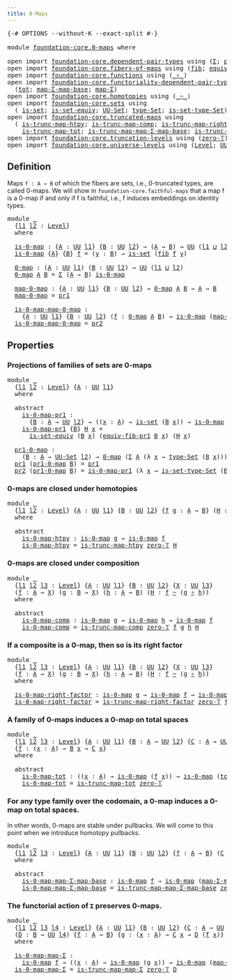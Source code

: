 ```yaml
---
title: 0-Maps
---
```


<pre class="Agda"><a id="32" class="Symbol">{-#</a> <a id="36" class="Keyword">OPTIONS</a> <a id="44" class="Pragma">--without-K</a> <a id="56" class="Pragma">--exact-split</a> <a id="70" class="Symbol">#-}</a>

<a id="75" class="Keyword">module</a> <a id="82" href="foundation-core.0-maps.html" class="Module">foundation-core.0-maps</a> <a id="105" class="Keyword">where</a>

<a id="112" class="Keyword">open</a> <a id="117" class="Keyword">import</a> <a id="124" href="foundation-core.dependent-pair-types.html" class="Module">foundation-core.dependent-pair-types</a> <a id="161" class="Keyword">using</a> <a id="167" class="Symbol">(</a><a id="168" href="foundation-core.dependent-pair-types.html#515" class="Record">Σ</a><a id="169" class="Symbol">;</a> <a id="171" href="foundation-core.dependent-pair-types.html#588" class="InductiveConstructor">pair</a><a id="175" class="Symbol">;</a> <a id="177" href="foundation-core.dependent-pair-types.html#605" class="Field">pr1</a><a id="180" class="Symbol">;</a> <a id="182" href="foundation-core.dependent-pair-types.html#617" class="Field">pr2</a><a id="185" class="Symbol">)</a>
<a id="187" class="Keyword">open</a> <a id="192" class="Keyword">import</a> <a id="199" href="foundation-core.fibers-of-maps.html" class="Module">foundation-core.fibers-of-maps</a> <a id="230" class="Keyword">using</a> <a id="236" class="Symbol">(</a><a id="237" href="foundation-core.fibers-of-maps.html#942" class="Function">fib</a><a id="240" class="Symbol">;</a> <a id="242" href="foundation-core.fibers-of-maps.html#6371" class="Function">equiv-fib-pr1</a><a id="255" class="Symbol">)</a>
<a id="257" class="Keyword">open</a> <a id="262" class="Keyword">import</a> <a id="269" href="foundation-core.functions.html" class="Module">foundation-core.functions</a> <a id="295" class="Keyword">using</a> <a id="301" class="Symbol">(</a><a id="302" href="foundation-core.functions.html#420" class="Function Operator">_∘_</a><a id="305" class="Symbol">)</a>
<a id="307" class="Keyword">open</a> <a id="312" class="Keyword">import</a> <a id="319" href="foundation-core.functoriality-dependent-pair-types.html" class="Module">foundation-core.functoriality-dependent-pair-types</a> <a id="370" class="Keyword">using</a>
  <a id="378" class="Symbol">(</a><a id="379" href="foundation-core.functoriality-dependent-pair-types.html#1913" class="Function">tot</a><a id="382" class="Symbol">;</a> <a id="384" href="foundation-core.functoriality-dependent-pair-types.html#2156" class="Function">map-Σ-map-base</a><a id="398" class="Symbol">;</a> <a id="400" href="foundation-core.functoriality-dependent-pair-types.html#2466" class="Function">map-Σ</a><a id="405" class="Symbol">)</a>
<a id="407" class="Keyword">open</a> <a id="412" class="Keyword">import</a> <a id="419" href="foundation-core.homotopies.html" class="Module">foundation-core.homotopies</a> <a id="446" class="Keyword">using</a> <a id="452" class="Symbol">(</a><a id="453" href="foundation-core.homotopies.html#1249" class="Function Operator">_~_</a><a id="456" class="Symbol">)</a>
<a id="458" class="Keyword">open</a> <a id="463" class="Keyword">import</a> <a id="470" href="foundation-core.sets.html" class="Module">foundation-core.sets</a> <a id="491" class="Keyword">using</a>
  <a id="499" class="Symbol">(</a> <a id="501" href="foundation-core.sets.html#1113" class="Function">is-set</a><a id="507" class="Symbol">;</a> <a id="509" href="foundation-core.sets.html#3410" class="Function">is-set-equiv</a><a id="521" class="Symbol">;</a> <a id="523" href="foundation-core.sets.html#1190" class="Function">UU-Set</a><a id="529" class="Symbol">;</a> <a id="531" href="foundation-core.sets.html#1304" class="Function">type-Set</a><a id="539" class="Symbol">;</a> <a id="541" href="foundation-core.sets.html#1355" class="Function">is-set-type-Set</a><a id="556" class="Symbol">)</a>
<a id="558" class="Keyword">open</a> <a id="563" class="Keyword">import</a> <a id="570" href="foundation-core.truncated-maps.html" class="Module">foundation-core.truncated-maps</a> <a id="601" class="Keyword">using</a>
  <a id="609" class="Symbol">(</a> <a id="611" href="foundation-core.truncated-maps.html#5461" class="Function">is-trunc-map-htpy</a><a id="628" class="Symbol">;</a> <a id="630" href="foundation-core.truncated-maps.html#6230" class="Function">is-trunc-map-comp</a><a id="647" class="Symbol">;</a> <a id="649" href="foundation-core.truncated-maps.html#7272" class="Function">is-trunc-map-right-factor</a><a id="674" class="Symbol">;</a>
    <a id="680" href="foundation-core.truncated-maps.html#8510" class="Function">is-trunc-map-tot</a><a id="696" class="Symbol">;</a> <a id="698" href="foundation-core.truncated-maps.html#9584" class="Function">is-trunc-map-map-Σ-map-base</a><a id="725" class="Symbol">;</a> <a id="727" href="foundation-core.truncated-maps.html#10157" class="Function">is-trunc-map-map-Σ</a><a id="745" class="Symbol">)</a>
<a id="747" class="Keyword">open</a> <a id="752" class="Keyword">import</a> <a id="759" href="foundation-core.truncation-levels.html" class="Module">foundation-core.truncation-levels</a> <a id="793" class="Keyword">using</a> <a id="799" class="Symbol">(</a><a id="800" href="foundation-core.truncation-levels.html#492" class="Function">zero-𝕋</a><a id="806" class="Symbol">)</a>
<a id="808" class="Keyword">open</a> <a id="813" class="Keyword">import</a> <a id="820" href="foundation-core.universe-levels.html" class="Module">foundation-core.universe-levels</a> <a id="852" class="Keyword">using</a> <a id="858" class="Symbol">(</a><a id="859" href="Agda.Primitive.html#597" class="Postulate">Level</a><a id="864" class="Symbol">;</a> <a id="866" href="foundation-core.universe-levels.html#235" class="Primitive">UU</a><a id="868" class="Symbol">;</a> <a id="870" href="Agda.Primitive.html#810" class="Primitive Operator">_⊔_</a><a id="873" class="Symbol">)</a>
</pre>
## Definition

Maps `f : A → B` of which the fibers are sets, i.e., 0-truncated types, are called 0-maps. We will show in `foundation-core.faithful-maps` that a map f is a 0-map if and only if f is faithful, i.e., f induces embeddings on identity types.

<pre class="Agda"><a id="1143" class="Keyword">module</a> <a id="1150" href="foundation-core.0-maps.html#1150" class="Module">_</a>
  <a id="1154" class="Symbol">{</a><a id="1155" href="foundation-core.0-maps.html#1155" class="Bound">l1</a> <a id="1158" href="foundation-core.0-maps.html#1158" class="Bound">l2</a> <a id="1161" class="Symbol">:</a> <a id="1163" href="Agda.Primitive.html#597" class="Postulate">Level</a><a id="1168" class="Symbol">}</a>
  <a id="1172" class="Keyword">where</a>

  <a id="1181" href="foundation-core.0-maps.html#1181" class="Function">is-0-map</a> <a id="1190" class="Symbol">:</a> <a id="1192" class="Symbol">{</a><a id="1193" href="foundation-core.0-maps.html#1193" class="Bound">A</a> <a id="1195" class="Symbol">:</a> <a id="1197" href="foundation-core.universe-levels.html#235" class="Primitive">UU</a> <a id="1200" href="foundation-core.0-maps.html#1155" class="Bound">l1</a><a id="1202" class="Symbol">}</a> <a id="1204" class="Symbol">{</a><a id="1205" href="foundation-core.0-maps.html#1205" class="Bound">B</a> <a id="1207" class="Symbol">:</a> <a id="1209" href="foundation-core.universe-levels.html#235" class="Primitive">UU</a> <a id="1212" href="foundation-core.0-maps.html#1158" class="Bound">l2</a><a id="1214" class="Symbol">}</a> <a id="1216" class="Symbol">→</a> <a id="1218" class="Symbol">(</a><a id="1219" href="foundation-core.0-maps.html#1193" class="Bound">A</a> <a id="1221" class="Symbol">→</a> <a id="1223" href="foundation-core.0-maps.html#1205" class="Bound">B</a><a id="1224" class="Symbol">)</a> <a id="1226" class="Symbol">→</a> <a id="1228" href="foundation-core.universe-levels.html#235" class="Primitive">UU</a> <a id="1231" class="Symbol">(</a><a id="1232" href="foundation-core.0-maps.html#1155" class="Bound">l1</a> <a id="1235" href="Agda.Primitive.html#810" class="Primitive Operator">⊔</a> <a id="1237" href="foundation-core.0-maps.html#1158" class="Bound">l2</a><a id="1239" class="Symbol">)</a>
  <a id="1243" href="foundation-core.0-maps.html#1181" class="Function">is-0-map</a> <a id="1252" class="Symbol">{</a><a id="1253" href="foundation-core.0-maps.html#1253" class="Bound">A</a><a id="1254" class="Symbol">}</a> <a id="1256" class="Symbol">{</a><a id="1257" href="foundation-core.0-maps.html#1257" class="Bound">B</a><a id="1258" class="Symbol">}</a> <a id="1260" href="foundation-core.0-maps.html#1260" class="Bound">f</a> <a id="1262" class="Symbol">=</a> <a id="1264" class="Symbol">(</a><a id="1265" href="foundation-core.0-maps.html#1265" class="Bound">y</a> <a id="1267" class="Symbol">:</a> <a id="1269" href="foundation-core.0-maps.html#1257" class="Bound">B</a><a id="1270" class="Symbol">)</a> <a id="1272" class="Symbol">→</a> <a id="1274" href="foundation-core.sets.html#1113" class="Function">is-set</a> <a id="1281" class="Symbol">(</a><a id="1282" href="foundation-core.fibers-of-maps.html#942" class="Function">fib</a> <a id="1286" href="foundation-core.0-maps.html#1260" class="Bound">f</a> <a id="1288" href="foundation-core.0-maps.html#1265" class="Bound">y</a><a id="1289" class="Symbol">)</a>

  <a id="1294" href="foundation-core.0-maps.html#1294" class="Function">0-map</a> <a id="1300" class="Symbol">:</a> <a id="1302" class="Symbol">(</a><a id="1303" href="foundation-core.0-maps.html#1303" class="Bound">A</a> <a id="1305" class="Symbol">:</a> <a id="1307" href="foundation-core.universe-levels.html#235" class="Primitive">UU</a> <a id="1310" href="foundation-core.0-maps.html#1155" class="Bound">l1</a><a id="1312" class="Symbol">)</a> <a id="1314" class="Symbol">(</a><a id="1315" href="foundation-core.0-maps.html#1315" class="Bound">B</a> <a id="1317" class="Symbol">:</a> <a id="1319" href="foundation-core.universe-levels.html#235" class="Primitive">UU</a> <a id="1322" href="foundation-core.0-maps.html#1158" class="Bound">l2</a><a id="1324" class="Symbol">)</a> <a id="1326" class="Symbol">→</a> <a id="1328" href="foundation-core.universe-levels.html#235" class="Primitive">UU</a> <a id="1331" class="Symbol">(</a><a id="1332" href="foundation-core.0-maps.html#1155" class="Bound">l1</a> <a id="1335" href="Agda.Primitive.html#810" class="Primitive Operator">⊔</a> <a id="1337" href="foundation-core.0-maps.html#1158" class="Bound">l2</a><a id="1339" class="Symbol">)</a>
  <a id="1343" href="foundation-core.0-maps.html#1294" class="Function">0-map</a> <a id="1349" href="foundation-core.0-maps.html#1349" class="Bound">A</a> <a id="1351" href="foundation-core.0-maps.html#1351" class="Bound">B</a> <a id="1353" class="Symbol">=</a> <a id="1355" href="foundation-core.dependent-pair-types.html#515" class="Record">Σ</a> <a id="1357" class="Symbol">(</a><a id="1358" href="foundation-core.0-maps.html#1349" class="Bound">A</a> <a id="1360" class="Symbol">→</a> <a id="1362" href="foundation-core.0-maps.html#1351" class="Bound">B</a><a id="1363" class="Symbol">)</a> <a id="1365" href="foundation-core.0-maps.html#1181" class="Function">is-0-map</a>

  <a id="1377" href="foundation-core.0-maps.html#1377" class="Function">map-0-map</a> <a id="1387" class="Symbol">:</a> <a id="1389" class="Symbol">{</a><a id="1390" href="foundation-core.0-maps.html#1390" class="Bound">A</a> <a id="1392" class="Symbol">:</a> <a id="1394" href="foundation-core.universe-levels.html#235" class="Primitive">UU</a> <a id="1397" href="foundation-core.0-maps.html#1155" class="Bound">l1</a><a id="1399" class="Symbol">}</a> <a id="1401" class="Symbol">{</a><a id="1402" href="foundation-core.0-maps.html#1402" class="Bound">B</a> <a id="1404" class="Symbol">:</a> <a id="1406" href="foundation-core.universe-levels.html#235" class="Primitive">UU</a> <a id="1409" href="foundation-core.0-maps.html#1158" class="Bound">l2</a><a id="1411" class="Symbol">}</a> <a id="1413" class="Symbol">→</a> <a id="1415" href="foundation-core.0-maps.html#1294" class="Function">0-map</a> <a id="1421" href="foundation-core.0-maps.html#1390" class="Bound">A</a> <a id="1423" href="foundation-core.0-maps.html#1402" class="Bound">B</a> <a id="1425" class="Symbol">→</a> <a id="1427" href="foundation-core.0-maps.html#1390" class="Bound">A</a> <a id="1429" class="Symbol">→</a> <a id="1431" href="foundation-core.0-maps.html#1402" class="Bound">B</a>
  <a id="1435" href="foundation-core.0-maps.html#1377" class="Function">map-0-map</a> <a id="1445" class="Symbol">=</a> <a id="1447" href="foundation-core.dependent-pair-types.html#605" class="Field">pr1</a>

  <a id="1454" href="foundation-core.0-maps.html#1454" class="Function">is-0-map-map-0-map</a> <a id="1473" class="Symbol">:</a>
    <a id="1479" class="Symbol">{</a><a id="1480" href="foundation-core.0-maps.html#1480" class="Bound">A</a> <a id="1482" class="Symbol">:</a> <a id="1484" href="foundation-core.universe-levels.html#235" class="Primitive">UU</a> <a id="1487" href="foundation-core.0-maps.html#1155" class="Bound">l1</a><a id="1489" class="Symbol">}</a> <a id="1491" class="Symbol">{</a><a id="1492" href="foundation-core.0-maps.html#1492" class="Bound">B</a> <a id="1494" class="Symbol">:</a> <a id="1496" href="foundation-core.universe-levels.html#235" class="Primitive">UU</a> <a id="1499" href="foundation-core.0-maps.html#1158" class="Bound">l2</a><a id="1501" class="Symbol">}</a> <a id="1503" class="Symbol">(</a><a id="1504" href="foundation-core.0-maps.html#1504" class="Bound">f</a> <a id="1506" class="Symbol">:</a> <a id="1508" href="foundation-core.0-maps.html#1294" class="Function">0-map</a> <a id="1514" href="foundation-core.0-maps.html#1480" class="Bound">A</a> <a id="1516" href="foundation-core.0-maps.html#1492" class="Bound">B</a><a id="1517" class="Symbol">)</a> <a id="1519" class="Symbol">→</a> <a id="1521" href="foundation-core.0-maps.html#1181" class="Function">is-0-map</a> <a id="1530" class="Symbol">(</a><a id="1531" href="foundation-core.0-maps.html#1377" class="Function">map-0-map</a> <a id="1541" href="foundation-core.0-maps.html#1504" class="Bound">f</a><a id="1542" class="Symbol">)</a>
  <a id="1546" href="foundation-core.0-maps.html#1454" class="Function">is-0-map-map-0-map</a> <a id="1565" class="Symbol">=</a> <a id="1567" href="foundation-core.dependent-pair-types.html#617" class="Field">pr2</a>
</pre>
## Properties

### Projections of families of sets are 0-maps

<pre class="Agda"><a id="1647" class="Keyword">module</a> <a id="1654" href="foundation-core.0-maps.html#1654" class="Module">_</a>
  <a id="1658" class="Symbol">{</a><a id="1659" href="foundation-core.0-maps.html#1659" class="Bound">l1</a> <a id="1662" href="foundation-core.0-maps.html#1662" class="Bound">l2</a> <a id="1665" class="Symbol">:</a> <a id="1667" href="Agda.Primitive.html#597" class="Postulate">Level</a><a id="1672" class="Symbol">}</a> <a id="1674" class="Symbol">{</a><a id="1675" href="foundation-core.0-maps.html#1675" class="Bound">A</a> <a id="1677" class="Symbol">:</a> <a id="1679" href="foundation-core.universe-levels.html#235" class="Primitive">UU</a> <a id="1682" href="foundation-core.0-maps.html#1659" class="Bound">l1</a><a id="1684" class="Symbol">}</a>
  <a id="1688" class="Keyword">where</a>
  
  <a id="1699" class="Keyword">abstract</a>
    <a id="1712" href="foundation-core.0-maps.html#1712" class="Function">is-0-map-pr1</a> <a id="1725" class="Symbol">:</a>
      <a id="1733" class="Symbol">{</a><a id="1734" href="foundation-core.0-maps.html#1734" class="Bound">B</a> <a id="1736" class="Symbol">:</a> <a id="1738" href="foundation-core.0-maps.html#1675" class="Bound">A</a> <a id="1740" class="Symbol">→</a> <a id="1742" href="foundation-core.universe-levels.html#235" class="Primitive">UU</a> <a id="1745" href="foundation-core.0-maps.html#1662" class="Bound">l2</a><a id="1747" class="Symbol">}</a> <a id="1749" class="Symbol">→</a> <a id="1751" class="Symbol">((</a><a id="1753" href="foundation-core.0-maps.html#1753" class="Bound">x</a> <a id="1755" class="Symbol">:</a> <a id="1757" href="foundation-core.0-maps.html#1675" class="Bound">A</a><a id="1758" class="Symbol">)</a> <a id="1760" class="Symbol">→</a> <a id="1762" href="foundation-core.sets.html#1113" class="Function">is-set</a> <a id="1769" class="Symbol">(</a><a id="1770" href="foundation-core.0-maps.html#1734" class="Bound">B</a> <a id="1772" href="foundation-core.0-maps.html#1753" class="Bound">x</a><a id="1773" class="Symbol">))</a> <a id="1776" class="Symbol">→</a> <a id="1778" href="foundation-core.0-maps.html#1181" class="Function">is-0-map</a> <a id="1787" class="Symbol">(</a><a id="1788" href="foundation-core.dependent-pair-types.html#605" class="Field">pr1</a> <a id="1792" class="Symbol">{</a><a id="1793" class="Argument">B</a> <a id="1795" class="Symbol">=</a> <a id="1797" href="foundation-core.0-maps.html#1734" class="Bound">B</a><a id="1798" class="Symbol">})</a>
    <a id="1805" href="foundation-core.0-maps.html#1712" class="Function">is-0-map-pr1</a> <a id="1818" class="Symbol">{</a><a id="1819" href="foundation-core.0-maps.html#1819" class="Bound">B</a><a id="1820" class="Symbol">}</a> <a id="1822" href="foundation-core.0-maps.html#1822" class="Bound">H</a> <a id="1824" href="foundation-core.0-maps.html#1824" class="Bound">x</a> <a id="1826" class="Symbol">=</a>
      <a id="1834" href="foundation-core.sets.html#3410" class="Function">is-set-equiv</a> <a id="1847" class="Symbol">(</a><a id="1848" href="foundation-core.0-maps.html#1819" class="Bound">B</a> <a id="1850" href="foundation-core.0-maps.html#1824" class="Bound">x</a><a id="1851" class="Symbol">)</a> <a id="1853" class="Symbol">(</a><a id="1854" href="foundation-core.fibers-of-maps.html#6371" class="Function">equiv-fib-pr1</a> <a id="1868" href="foundation-core.0-maps.html#1819" class="Bound">B</a> <a id="1870" href="foundation-core.0-maps.html#1824" class="Bound">x</a><a id="1871" class="Symbol">)</a> <a id="1873" class="Symbol">(</a><a id="1874" href="foundation-core.0-maps.html#1822" class="Bound">H</a> <a id="1876" href="foundation-core.0-maps.html#1824" class="Bound">x</a><a id="1877" class="Symbol">)</a>
                                                  
  <a id="1932" href="foundation-core.0-maps.html#1932" class="Function">pr1-0-map</a> <a id="1942" class="Symbol">:</a>
    <a id="1948" class="Symbol">(</a><a id="1949" href="foundation-core.0-maps.html#1949" class="Bound">B</a> <a id="1951" class="Symbol">:</a> <a id="1953" href="foundation-core.0-maps.html#1675" class="Bound">A</a> <a id="1955" class="Symbol">→</a> <a id="1957" href="foundation-core.sets.html#1190" class="Function">UU-Set</a> <a id="1964" href="foundation-core.0-maps.html#1662" class="Bound">l2</a><a id="1966" class="Symbol">)</a> <a id="1968" class="Symbol">→</a> <a id="1970" href="foundation-core.0-maps.html#1294" class="Function">0-map</a> <a id="1976" class="Symbol">(</a><a id="1977" href="foundation-core.dependent-pair-types.html#515" class="Record">Σ</a> <a id="1979" href="foundation-core.0-maps.html#1675" class="Bound">A</a> <a id="1981" class="Symbol">(λ</a> <a id="1984" href="foundation-core.0-maps.html#1984" class="Bound">x</a> <a id="1986" class="Symbol">→</a> <a id="1988" href="foundation-core.sets.html#1304" class="Function">type-Set</a> <a id="1997" class="Symbol">(</a><a id="1998" href="foundation-core.0-maps.html#1949" class="Bound">B</a> <a id="2000" href="foundation-core.0-maps.html#1984" class="Bound">x</a><a id="2001" class="Symbol">)))</a> <a id="2005" href="foundation-core.0-maps.html#1675" class="Bound">A</a>
  <a id="2009" href="foundation-core.dependent-pair-types.html#605" class="Field">pr1</a> <a id="2013" class="Symbol">(</a><a id="2014" href="foundation-core.0-maps.html#1932" class="Function">pr1-0-map</a> <a id="2024" href="foundation-core.0-maps.html#2024" class="Bound">B</a><a id="2025" class="Symbol">)</a> <a id="2027" class="Symbol">=</a> <a id="2029" href="foundation-core.dependent-pair-types.html#605" class="Field">pr1</a>
  <a id="2035" href="foundation-core.dependent-pair-types.html#617" class="Field">pr2</a> <a id="2039" class="Symbol">(</a><a id="2040" href="foundation-core.0-maps.html#1932" class="Function">pr1-0-map</a> <a id="2050" href="foundation-core.0-maps.html#2050" class="Bound">B</a><a id="2051" class="Symbol">)</a> <a id="2053" class="Symbol">=</a> <a id="2055" href="foundation-core.0-maps.html#1712" class="Function">is-0-map-pr1</a> <a id="2068" class="Symbol">(λ</a> <a id="2071" href="foundation-core.0-maps.html#2071" class="Bound">x</a> <a id="2073" class="Symbol">→</a> <a id="2075" href="foundation-core.sets.html#1355" class="Function">is-set-type-Set</a> <a id="2091" class="Symbol">(</a><a id="2092" href="foundation-core.0-maps.html#2050" class="Bound">B</a> <a id="2094" href="foundation-core.0-maps.html#2071" class="Bound">x</a><a id="2095" class="Symbol">))</a>
</pre>
### 0-maps are closed under homotopies

<pre class="Agda"><a id="2151" class="Keyword">module</a> <a id="2158" href="foundation-core.0-maps.html#2158" class="Module">_</a>
  <a id="2162" class="Symbol">{</a><a id="2163" href="foundation-core.0-maps.html#2163" class="Bound">l1</a> <a id="2166" href="foundation-core.0-maps.html#2166" class="Bound">l2</a> <a id="2169" class="Symbol">:</a> <a id="2171" href="Agda.Primitive.html#597" class="Postulate">Level</a><a id="2176" class="Symbol">}</a> <a id="2178" class="Symbol">{</a><a id="2179" href="foundation-core.0-maps.html#2179" class="Bound">A</a> <a id="2181" class="Symbol">:</a> <a id="2183" href="foundation-core.universe-levels.html#235" class="Primitive">UU</a> <a id="2186" href="foundation-core.0-maps.html#2163" class="Bound">l1</a><a id="2188" class="Symbol">}</a> <a id="2190" class="Symbol">{</a><a id="2191" href="foundation-core.0-maps.html#2191" class="Bound">B</a> <a id="2193" class="Symbol">:</a> <a id="2195" href="foundation-core.universe-levels.html#235" class="Primitive">UU</a> <a id="2198" href="foundation-core.0-maps.html#2166" class="Bound">l2</a><a id="2200" class="Symbol">}</a> <a id="2202" class="Symbol">{</a><a id="2203" href="foundation-core.0-maps.html#2203" class="Bound">f</a> <a id="2205" href="foundation-core.0-maps.html#2205" class="Bound">g</a> <a id="2207" class="Symbol">:</a> <a id="2209" href="foundation-core.0-maps.html#2179" class="Bound">A</a> <a id="2211" class="Symbol">→</a> <a id="2213" href="foundation-core.0-maps.html#2191" class="Bound">B</a><a id="2214" class="Symbol">}</a> <a id="2216" class="Symbol">(</a><a id="2217" href="foundation-core.0-maps.html#2217" class="Bound">H</a> <a id="2219" class="Symbol">:</a> <a id="2221" href="foundation-core.0-maps.html#2203" class="Bound">f</a> <a id="2223" href="foundation-core.homotopies.html#1249" class="Function Operator">~</a> <a id="2225" href="foundation-core.0-maps.html#2205" class="Bound">g</a><a id="2226" class="Symbol">)</a>
  <a id="2230" class="Keyword">where</a>
  
  <a id="2241" class="Keyword">abstract</a>
    <a id="2254" href="foundation-core.0-maps.html#2254" class="Function">is-0-map-htpy</a> <a id="2268" class="Symbol">:</a> <a id="2270" href="foundation-core.0-maps.html#1181" class="Function">is-0-map</a> <a id="2279" href="foundation-core.0-maps.html#2205" class="Bound">g</a> <a id="2281" class="Symbol">→</a> <a id="2283" href="foundation-core.0-maps.html#1181" class="Function">is-0-map</a> <a id="2292" href="foundation-core.0-maps.html#2203" class="Bound">f</a>
    <a id="2298" href="foundation-core.0-maps.html#2254" class="Function">is-0-map-htpy</a> <a id="2312" class="Symbol">=</a> <a id="2314" href="foundation-core.truncated-maps.html#5461" class="Function">is-trunc-map-htpy</a> <a id="2332" href="foundation-core.truncation-levels.html#492" class="Function">zero-𝕋</a> <a id="2339" href="foundation-core.0-maps.html#2217" class="Bound">H</a>
</pre>
### 0-maps are closed under composition

<pre class="Agda"><a id="2395" class="Keyword">module</a> <a id="2402" href="foundation-core.0-maps.html#2402" class="Module">_</a>
  <a id="2406" class="Symbol">{</a><a id="2407" href="foundation-core.0-maps.html#2407" class="Bound">l1</a> <a id="2410" href="foundation-core.0-maps.html#2410" class="Bound">l2</a> <a id="2413" href="foundation-core.0-maps.html#2413" class="Bound">l3</a> <a id="2416" class="Symbol">:</a> <a id="2418" href="Agda.Primitive.html#597" class="Postulate">Level</a><a id="2423" class="Symbol">}</a> <a id="2425" class="Symbol">{</a><a id="2426" href="foundation-core.0-maps.html#2426" class="Bound">A</a> <a id="2428" class="Symbol">:</a> <a id="2430" href="foundation-core.universe-levels.html#235" class="Primitive">UU</a> <a id="2433" href="foundation-core.0-maps.html#2407" class="Bound">l1</a><a id="2435" class="Symbol">}</a> <a id="2437" class="Symbol">{</a><a id="2438" href="foundation-core.0-maps.html#2438" class="Bound">B</a> <a id="2440" class="Symbol">:</a> <a id="2442" href="foundation-core.universe-levels.html#235" class="Primitive">UU</a> <a id="2445" href="foundation-core.0-maps.html#2410" class="Bound">l2</a><a id="2447" class="Symbol">}</a> <a id="2449" class="Symbol">{</a><a id="2450" href="foundation-core.0-maps.html#2450" class="Bound">X</a> <a id="2452" class="Symbol">:</a> <a id="2454" href="foundation-core.universe-levels.html#235" class="Primitive">UU</a> <a id="2457" href="foundation-core.0-maps.html#2413" class="Bound">l3</a><a id="2459" class="Symbol">}</a>
  <a id="2463" class="Symbol">(</a><a id="2464" href="foundation-core.0-maps.html#2464" class="Bound">f</a> <a id="2466" class="Symbol">:</a> <a id="2468" href="foundation-core.0-maps.html#2426" class="Bound">A</a> <a id="2470" class="Symbol">→</a> <a id="2472" href="foundation-core.0-maps.html#2450" class="Bound">X</a><a id="2473" class="Symbol">)</a> <a id="2475" class="Symbol">(</a><a id="2476" href="foundation-core.0-maps.html#2476" class="Bound">g</a> <a id="2478" class="Symbol">:</a> <a id="2480" href="foundation-core.0-maps.html#2438" class="Bound">B</a> <a id="2482" class="Symbol">→</a> <a id="2484" href="foundation-core.0-maps.html#2450" class="Bound">X</a><a id="2485" class="Symbol">)</a> <a id="2487" class="Symbol">(</a><a id="2488" href="foundation-core.0-maps.html#2488" class="Bound">h</a> <a id="2490" class="Symbol">:</a> <a id="2492" href="foundation-core.0-maps.html#2426" class="Bound">A</a> <a id="2494" class="Symbol">→</a> <a id="2496" href="foundation-core.0-maps.html#2438" class="Bound">B</a><a id="2497" class="Symbol">)</a> <a id="2499" class="Symbol">(</a><a id="2500" href="foundation-core.0-maps.html#2500" class="Bound">H</a> <a id="2502" class="Symbol">:</a> <a id="2504" href="foundation-core.0-maps.html#2464" class="Bound">f</a> <a id="2506" href="foundation-core.homotopies.html#1249" class="Function Operator">~</a> <a id="2508" class="Symbol">(</a><a id="2509" href="foundation-core.0-maps.html#2476" class="Bound">g</a> <a id="2511" href="foundation-core.functions.html#420" class="Function Operator">∘</a> <a id="2513" href="foundation-core.0-maps.html#2488" class="Bound">h</a><a id="2514" class="Symbol">))</a>
  <a id="2519" class="Keyword">where</a>
  
  <a id="2530" class="Keyword">abstract</a>
    <a id="2543" href="foundation-core.0-maps.html#2543" class="Function">is-0-map-comp</a> <a id="2557" class="Symbol">:</a> <a id="2559" href="foundation-core.0-maps.html#1181" class="Function">is-0-map</a> <a id="2568" href="foundation-core.0-maps.html#2476" class="Bound">g</a> <a id="2570" class="Symbol">→</a> <a id="2572" href="foundation-core.0-maps.html#1181" class="Function">is-0-map</a> <a id="2581" href="foundation-core.0-maps.html#2488" class="Bound">h</a> <a id="2583" class="Symbol">→</a> <a id="2585" href="foundation-core.0-maps.html#1181" class="Function">is-0-map</a> <a id="2594" href="foundation-core.0-maps.html#2464" class="Bound">f</a>
    <a id="2600" href="foundation-core.0-maps.html#2543" class="Function">is-0-map-comp</a> <a id="2614" class="Symbol">=</a> <a id="2616" href="foundation-core.truncated-maps.html#6230" class="Function">is-trunc-map-comp</a> <a id="2634" href="foundation-core.truncation-levels.html#492" class="Function">zero-𝕋</a> <a id="2641" href="foundation-core.0-maps.html#2464" class="Bound">f</a> <a id="2643" href="foundation-core.0-maps.html#2476" class="Bound">g</a> <a id="2645" href="foundation-core.0-maps.html#2488" class="Bound">h</a> <a id="2647" href="foundation-core.0-maps.html#2500" class="Bound">H</a>
</pre>
### If a composite is a 0-map, then so is its right factor

<pre class="Agda"><a id="2722" class="Keyword">module</a> <a id="2729" href="foundation-core.0-maps.html#2729" class="Module">_</a>
  <a id="2733" class="Symbol">{</a><a id="2734" href="foundation-core.0-maps.html#2734" class="Bound">l1</a> <a id="2737" href="foundation-core.0-maps.html#2737" class="Bound">l2</a> <a id="2740" href="foundation-core.0-maps.html#2740" class="Bound">l3</a> <a id="2743" class="Symbol">:</a> <a id="2745" href="Agda.Primitive.html#597" class="Postulate">Level</a><a id="2750" class="Symbol">}</a> <a id="2752" class="Symbol">{</a><a id="2753" href="foundation-core.0-maps.html#2753" class="Bound">A</a> <a id="2755" class="Symbol">:</a> <a id="2757" href="foundation-core.universe-levels.html#235" class="Primitive">UU</a> <a id="2760" href="foundation-core.0-maps.html#2734" class="Bound">l1</a><a id="2762" class="Symbol">}</a> <a id="2764" class="Symbol">{</a><a id="2765" href="foundation-core.0-maps.html#2765" class="Bound">B</a> <a id="2767" class="Symbol">:</a> <a id="2769" href="foundation-core.universe-levels.html#235" class="Primitive">UU</a> <a id="2772" href="foundation-core.0-maps.html#2737" class="Bound">l2</a><a id="2774" class="Symbol">}</a> <a id="2776" class="Symbol">{</a><a id="2777" href="foundation-core.0-maps.html#2777" class="Bound">X</a> <a id="2779" class="Symbol">:</a> <a id="2781" href="foundation-core.universe-levels.html#235" class="Primitive">UU</a> <a id="2784" href="foundation-core.0-maps.html#2740" class="Bound">l3</a><a id="2786" class="Symbol">}</a>
  <a id="2790" class="Symbol">(</a><a id="2791" href="foundation-core.0-maps.html#2791" class="Bound">f</a> <a id="2793" class="Symbol">:</a> <a id="2795" href="foundation-core.0-maps.html#2753" class="Bound">A</a> <a id="2797" class="Symbol">→</a> <a id="2799" href="foundation-core.0-maps.html#2777" class="Bound">X</a><a id="2800" class="Symbol">)</a> <a id="2802" class="Symbol">(</a><a id="2803" href="foundation-core.0-maps.html#2803" class="Bound">g</a> <a id="2805" class="Symbol">:</a> <a id="2807" href="foundation-core.0-maps.html#2765" class="Bound">B</a> <a id="2809" class="Symbol">→</a> <a id="2811" href="foundation-core.0-maps.html#2777" class="Bound">X</a><a id="2812" class="Symbol">)</a> <a id="2814" class="Symbol">(</a><a id="2815" href="foundation-core.0-maps.html#2815" class="Bound">h</a> <a id="2817" class="Symbol">:</a> <a id="2819" href="foundation-core.0-maps.html#2753" class="Bound">A</a> <a id="2821" class="Symbol">→</a> <a id="2823" href="foundation-core.0-maps.html#2765" class="Bound">B</a><a id="2824" class="Symbol">)</a> <a id="2826" class="Symbol">(</a><a id="2827" href="foundation-core.0-maps.html#2827" class="Bound">H</a> <a id="2829" class="Symbol">:</a> <a id="2831" href="foundation-core.0-maps.html#2791" class="Bound">f</a> <a id="2833" href="foundation-core.homotopies.html#1249" class="Function Operator">~</a> <a id="2835" class="Symbol">(</a><a id="2836" href="foundation-core.0-maps.html#2803" class="Bound">g</a> <a id="2838" href="foundation-core.functions.html#420" class="Function Operator">∘</a> <a id="2840" href="foundation-core.0-maps.html#2815" class="Bound">h</a><a id="2841" class="Symbol">))</a>
  <a id="2846" class="Keyword">where</a>
  
  <a id="2857" href="foundation-core.0-maps.html#2857" class="Function">is-0-map-right-factor</a> <a id="2879" class="Symbol">:</a> <a id="2881" href="foundation-core.0-maps.html#1181" class="Function">is-0-map</a> <a id="2890" href="foundation-core.0-maps.html#2803" class="Bound">g</a> <a id="2892" class="Symbol">→</a> <a id="2894" href="foundation-core.0-maps.html#1181" class="Function">is-0-map</a> <a id="2903" href="foundation-core.0-maps.html#2791" class="Bound">f</a> <a id="2905" class="Symbol">→</a> <a id="2907" href="foundation-core.0-maps.html#1181" class="Function">is-0-map</a> <a id="2916" href="foundation-core.0-maps.html#2815" class="Bound">h</a>
  <a id="2920" href="foundation-core.0-maps.html#2857" class="Function">is-0-map-right-factor</a> <a id="2942" class="Symbol">=</a> <a id="2944" href="foundation-core.truncated-maps.html#7272" class="Function">is-trunc-map-right-factor</a> <a id="2970" href="foundation-core.truncation-levels.html#492" class="Function">zero-𝕋</a> <a id="2977" href="foundation-core.0-maps.html#2791" class="Bound">f</a> <a id="2979" href="foundation-core.0-maps.html#2803" class="Bound">g</a> <a id="2981" href="foundation-core.0-maps.html#2815" class="Bound">h</a> <a id="2983" href="foundation-core.0-maps.html#2827" class="Bound">H</a>
</pre>
### A family of 0-maps induces a 0-map on total spaces

<pre class="Agda"><a id="3054" class="Keyword">module</a> <a id="3061" href="foundation-core.0-maps.html#3061" class="Module">_</a>
  <a id="3065" class="Symbol">{</a><a id="3066" href="foundation-core.0-maps.html#3066" class="Bound">l1</a> <a id="3069" href="foundation-core.0-maps.html#3069" class="Bound">l2</a> <a id="3072" href="foundation-core.0-maps.html#3072" class="Bound">l3</a> <a id="3075" class="Symbol">:</a> <a id="3077" href="Agda.Primitive.html#597" class="Postulate">Level</a><a id="3082" class="Symbol">}</a> <a id="3084" class="Symbol">{</a><a id="3085" href="foundation-core.0-maps.html#3085" class="Bound">A</a> <a id="3087" class="Symbol">:</a> <a id="3089" href="foundation-core.universe-levels.html#235" class="Primitive">UU</a> <a id="3092" href="foundation-core.0-maps.html#3066" class="Bound">l1</a><a id="3094" class="Symbol">}</a> <a id="3096" class="Symbol">{</a><a id="3097" href="foundation-core.0-maps.html#3097" class="Bound">B</a> <a id="3099" class="Symbol">:</a> <a id="3101" href="foundation-core.0-maps.html#3085" class="Bound">A</a> <a id="3103" class="Symbol">→</a> <a id="3105" href="foundation-core.universe-levels.html#235" class="Primitive">UU</a> <a id="3108" href="foundation-core.0-maps.html#3069" class="Bound">l2</a><a id="3110" class="Symbol">}</a> <a id="3112" class="Symbol">{</a><a id="3113" href="foundation-core.0-maps.html#3113" class="Bound">C</a> <a id="3115" class="Symbol">:</a> <a id="3117" href="foundation-core.0-maps.html#3085" class="Bound">A</a> <a id="3119" class="Symbol">→</a> <a id="3121" href="foundation-core.universe-levels.html#235" class="Primitive">UU</a> <a id="3124" href="foundation-core.0-maps.html#3072" class="Bound">l3</a><a id="3126" class="Symbol">}</a>
  <a id="3130" class="Symbol">{</a><a id="3131" href="foundation-core.0-maps.html#3131" class="Bound">f</a> <a id="3133" class="Symbol">:</a> <a id="3135" class="Symbol">(</a><a id="3136" href="foundation-core.0-maps.html#3136" class="Bound">x</a> <a id="3138" class="Symbol">:</a> <a id="3140" href="foundation-core.0-maps.html#3085" class="Bound">A</a><a id="3141" class="Symbol">)</a> <a id="3143" class="Symbol">→</a> <a id="3145" href="foundation-core.0-maps.html#3097" class="Bound">B</a> <a id="3147" href="foundation-core.0-maps.html#3136" class="Bound">x</a> <a id="3149" class="Symbol">→</a> <a id="3151" href="foundation-core.0-maps.html#3113" class="Bound">C</a> <a id="3153" href="foundation-core.0-maps.html#3136" class="Bound">x</a><a id="3154" class="Symbol">}</a>
  <a id="3158" class="Keyword">where</a>
  
  <a id="3169" class="Keyword">abstract</a>
    <a id="3182" href="foundation-core.0-maps.html#3182" class="Function">is-0-map-tot</a> <a id="3195" class="Symbol">:</a> <a id="3197" class="Symbol">((</a><a id="3199" href="foundation-core.0-maps.html#3199" class="Bound">x</a> <a id="3201" class="Symbol">:</a> <a id="3203" href="foundation-core.0-maps.html#3085" class="Bound">A</a><a id="3204" class="Symbol">)</a> <a id="3206" class="Symbol">→</a> <a id="3208" href="foundation-core.0-maps.html#1181" class="Function">is-0-map</a> <a id="3217" class="Symbol">(</a><a id="3218" href="foundation-core.0-maps.html#3131" class="Bound">f</a> <a id="3220" href="foundation-core.0-maps.html#3199" class="Bound">x</a><a id="3221" class="Symbol">))</a> <a id="3224" class="Symbol">→</a> <a id="3226" href="foundation-core.0-maps.html#1181" class="Function">is-0-map</a> <a id="3235" class="Symbol">(</a><a id="3236" href="foundation-core.functoriality-dependent-pair-types.html#1913" class="Function">tot</a> <a id="3240" href="foundation-core.0-maps.html#3131" class="Bound">f</a><a id="3241" class="Symbol">)</a>
    <a id="3247" href="foundation-core.0-maps.html#3182" class="Function">is-0-map-tot</a> <a id="3260" class="Symbol">=</a> <a id="3262" href="foundation-core.truncated-maps.html#8510" class="Function">is-trunc-map-tot</a> <a id="3279" href="foundation-core.truncation-levels.html#492" class="Function">zero-𝕋</a>
</pre>
### For any type family over the codomain, a 0-map induces a 0-map on total spaces.

In other words, 0-maps are stable under pullbacks. We will come to this point when we introduce homotopy pullbacks.

<pre class="Agda"><a id="3501" class="Keyword">module</a> <a id="3508" href="foundation-core.0-maps.html#3508" class="Module">_</a>
  <a id="3512" class="Symbol">{</a><a id="3513" href="foundation-core.0-maps.html#3513" class="Bound">l1</a> <a id="3516" href="foundation-core.0-maps.html#3516" class="Bound">l2</a> <a id="3519" href="foundation-core.0-maps.html#3519" class="Bound">l3</a> <a id="3522" class="Symbol">:</a> <a id="3524" href="Agda.Primitive.html#597" class="Postulate">Level</a><a id="3529" class="Symbol">}</a> <a id="3531" class="Symbol">{</a><a id="3532" href="foundation-core.0-maps.html#3532" class="Bound">A</a> <a id="3534" class="Symbol">:</a> <a id="3536" href="foundation-core.universe-levels.html#235" class="Primitive">UU</a> <a id="3539" href="foundation-core.0-maps.html#3513" class="Bound">l1</a><a id="3541" class="Symbol">}</a> <a id="3543" class="Symbol">{</a><a id="3544" href="foundation-core.0-maps.html#3544" class="Bound">B</a> <a id="3546" class="Symbol">:</a> <a id="3548" href="foundation-core.universe-levels.html#235" class="Primitive">UU</a> <a id="3551" href="foundation-core.0-maps.html#3516" class="Bound">l2</a><a id="3553" class="Symbol">}</a> <a id="3555" class="Symbol">{</a><a id="3556" href="foundation-core.0-maps.html#3556" class="Bound">f</a> <a id="3558" class="Symbol">:</a> <a id="3560" href="foundation-core.0-maps.html#3532" class="Bound">A</a> <a id="3562" class="Symbol">→</a> <a id="3564" href="foundation-core.0-maps.html#3544" class="Bound">B</a><a id="3565" class="Symbol">}</a> <a id="3567" class="Symbol">(</a><a id="3568" href="foundation-core.0-maps.html#3568" class="Bound">C</a> <a id="3570" class="Symbol">:</a> <a id="3572" href="foundation-core.0-maps.html#3544" class="Bound">B</a> <a id="3574" class="Symbol">→</a> <a id="3576" href="foundation-core.universe-levels.html#235" class="Primitive">UU</a> <a id="3579" href="foundation-core.0-maps.html#3519" class="Bound">l3</a><a id="3581" class="Symbol">)</a>
  <a id="3585" class="Keyword">where</a>
    
  <a id="3598" class="Keyword">abstract</a>
    <a id="3611" href="foundation-core.0-maps.html#3611" class="Function">is-0-map-map-Σ-map-base</a> <a id="3635" class="Symbol">:</a> <a id="3637" href="foundation-core.0-maps.html#1181" class="Function">is-0-map</a> <a id="3646" href="foundation-core.0-maps.html#3556" class="Bound">f</a> <a id="3648" class="Symbol">→</a> <a id="3650" href="foundation-core.0-maps.html#1181" class="Function">is-0-map</a> <a id="3659" class="Symbol">(</a><a id="3660" href="foundation-core.functoriality-dependent-pair-types.html#2156" class="Function">map-Σ-map-base</a> <a id="3675" href="foundation-core.0-maps.html#3556" class="Bound">f</a> <a id="3677" href="foundation-core.0-maps.html#3568" class="Bound">C</a><a id="3678" class="Symbol">)</a>
    <a id="3684" href="foundation-core.0-maps.html#3611" class="Function">is-0-map-map-Σ-map-base</a> <a id="3708" class="Symbol">=</a> <a id="3710" href="foundation-core.truncated-maps.html#9584" class="Function">is-trunc-map-map-Σ-map-base</a> <a id="3738" href="foundation-core.truncation-levels.html#492" class="Function">zero-𝕋</a> <a id="3745" href="foundation-core.0-maps.html#3568" class="Bound">C</a>
</pre>
### The functorial action of `Σ` preserves 0-maps.

<pre class="Agda"><a id="3812" class="Keyword">module</a> <a id="3819" href="foundation-core.0-maps.html#3819" class="Module">_</a>
  <a id="3823" class="Symbol">{</a><a id="3824" href="foundation-core.0-maps.html#3824" class="Bound">l1</a> <a id="3827" href="foundation-core.0-maps.html#3827" class="Bound">l2</a> <a id="3830" href="foundation-core.0-maps.html#3830" class="Bound">l3</a> <a id="3833" href="foundation-core.0-maps.html#3833" class="Bound">l4</a> <a id="3836" class="Symbol">:</a> <a id="3838" href="Agda.Primitive.html#597" class="Postulate">Level</a><a id="3843" class="Symbol">}</a> <a id="3845" class="Symbol">{</a><a id="3846" href="foundation-core.0-maps.html#3846" class="Bound">A</a> <a id="3848" class="Symbol">:</a> <a id="3850" href="foundation-core.universe-levels.html#235" class="Primitive">UU</a> <a id="3853" href="foundation-core.0-maps.html#3824" class="Bound">l1</a><a id="3855" class="Symbol">}</a> <a id="3857" class="Symbol">{</a><a id="3858" href="foundation-core.0-maps.html#3858" class="Bound">B</a> <a id="3860" class="Symbol">:</a> <a id="3862" href="foundation-core.universe-levels.html#235" class="Primitive">UU</a> <a id="3865" href="foundation-core.0-maps.html#3827" class="Bound">l2</a><a id="3867" class="Symbol">}</a> <a id="3869" class="Symbol">{</a><a id="3870" href="foundation-core.0-maps.html#3870" class="Bound">C</a> <a id="3872" class="Symbol">:</a> <a id="3874" href="foundation-core.0-maps.html#3846" class="Bound">A</a> <a id="3876" class="Symbol">→</a> <a id="3878" href="foundation-core.universe-levels.html#235" class="Primitive">UU</a> <a id="3881" href="foundation-core.0-maps.html#3830" class="Bound">l3</a><a id="3883" class="Symbol">}</a>
  <a id="3887" class="Symbol">(</a><a id="3888" href="foundation-core.0-maps.html#3888" class="Bound">D</a> <a id="3890" class="Symbol">:</a> <a id="3892" href="foundation-core.0-maps.html#3858" class="Bound">B</a> <a id="3894" class="Symbol">→</a> <a id="3896" href="foundation-core.universe-levels.html#235" class="Primitive">UU</a> <a id="3899" href="foundation-core.0-maps.html#3833" class="Bound">l4</a><a id="3901" class="Symbol">)</a> <a id="3903" class="Symbol">{</a><a id="3904" href="foundation-core.0-maps.html#3904" class="Bound">f</a> <a id="3906" class="Symbol">:</a> <a id="3908" href="foundation-core.0-maps.html#3846" class="Bound">A</a> <a id="3910" class="Symbol">→</a> <a id="3912" href="foundation-core.0-maps.html#3858" class="Bound">B</a><a id="3913" class="Symbol">}</a> <a id="3915" class="Symbol">{</a><a id="3916" href="foundation-core.0-maps.html#3916" class="Bound">g</a> <a id="3918" class="Symbol">:</a> <a id="3920" class="Symbol">(</a><a id="3921" href="foundation-core.0-maps.html#3921" class="Bound">x</a> <a id="3923" class="Symbol">:</a> <a id="3925" href="foundation-core.0-maps.html#3846" class="Bound">A</a><a id="3926" class="Symbol">)</a> <a id="3928" class="Symbol">→</a> <a id="3930" href="foundation-core.0-maps.html#3870" class="Bound">C</a> <a id="3932" href="foundation-core.0-maps.html#3921" class="Bound">x</a> <a id="3934" class="Symbol">→</a> <a id="3936" href="foundation-core.0-maps.html#3888" class="Bound">D</a> <a id="3938" class="Symbol">(</a><a id="3939" href="foundation-core.0-maps.html#3904" class="Bound">f</a> <a id="3941" href="foundation-core.0-maps.html#3921" class="Bound">x</a><a id="3942" class="Symbol">)}</a>
  <a id="3947" class="Keyword">where</a>
    
  <a id="3960" href="foundation-core.0-maps.html#3960" class="Function">is-0-map-map-Σ</a> <a id="3975" class="Symbol">:</a>
    <a id="3981" href="foundation-core.0-maps.html#1181" class="Function">is-0-map</a> <a id="3990" href="foundation-core.0-maps.html#3904" class="Bound">f</a> <a id="3992" class="Symbol">→</a> <a id="3994" class="Symbol">((</a><a id="3996" href="foundation-core.0-maps.html#3996" class="Bound">x</a> <a id="3998" class="Symbol">:</a> <a id="4000" href="foundation-core.0-maps.html#3846" class="Bound">A</a><a id="4001" class="Symbol">)</a> <a id="4003" class="Symbol">→</a> <a id="4005" href="foundation-core.0-maps.html#1181" class="Function">is-0-map</a> <a id="4014" class="Symbol">(</a><a id="4015" href="foundation-core.0-maps.html#3916" class="Bound">g</a> <a id="4017" href="foundation-core.0-maps.html#3996" class="Bound">x</a><a id="4018" class="Symbol">))</a> <a id="4021" class="Symbol">→</a> <a id="4023" href="foundation-core.0-maps.html#1181" class="Function">is-0-map</a> <a id="4032" class="Symbol">(</a><a id="4033" href="foundation-core.functoriality-dependent-pair-types.html#2466" class="Function">map-Σ</a> <a id="4039" href="foundation-core.0-maps.html#3888" class="Bound">D</a> <a id="4041" href="foundation-core.0-maps.html#3904" class="Bound">f</a> <a id="4043" href="foundation-core.0-maps.html#3916" class="Bound">g</a><a id="4044" class="Symbol">)</a>
  <a id="4048" href="foundation-core.0-maps.html#3960" class="Function">is-0-map-map-Σ</a> <a id="4063" class="Symbol">=</a> <a id="4065" href="foundation-core.truncated-maps.html#10157" class="Function">is-trunc-map-map-Σ</a> <a id="4084" href="foundation-core.truncation-levels.html#492" class="Function">zero-𝕋</a> <a id="4091" href="foundation-core.0-maps.html#3888" class="Bound">D</a>
</pre>